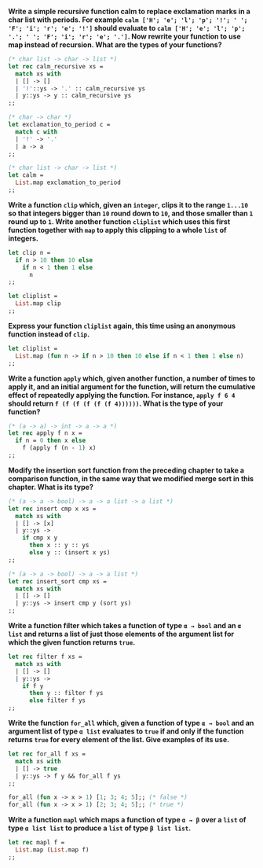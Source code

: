 **Write a simple recursive function calm to replace exclamation marks in a char
list with periods. For example
`calm ['H'; 'e'; 'l'; 'p'; '!'; ' '; 'F'; 'i'; 'r'; 'e'; '!']` should evaluate
to `calm ['H'; 'e'; 'l'; 'p'; '.'; ' '; 'F'; 'i'; 'r'; 'e'; '.']`. Now rewrite
your function to use map instead of recursion. What are the types of your
functions?**

```ocaml
(* char list -> char -> list *)
let rec calm_recursive xs =
  match xs with
  | [] -> []
  | '!'::ys -> '.' :: calm_recursive ys
  | y::ys -> y :: calm_recursive ys
;;

(* char -> char *)
let exclamation_to_period c =
  match c with
  | '!' -> '.'
  | a -> a
;;

(* char list -> char -> list *)
let calm =
  List.map exclamation_to_period
;;
```

**Write a function `clip` which, given an `integer`, clips it to the range
`1...10` so that integers bigger than `10` round down to `10`, and those smaller
than `1` round up to `1`. Write another function `cliplist` which uses this
first function together with `map` to apply this clipping to a whole `list` of
integers.**

```ocaml
let clip n =
  if n > 10 then 10 else
    if n < 1 then 1 else
      n
;;

let cliplist =
  List.map clip
;;
```

**Express your function `cliplist` again, this time using an anonymous function
instead of `clip`.**

```ocaml
let cliplist =
  List.map (fun n -> if n > 10 then 10 else if n < 1 then 1 else n)
;;
```

**Write a function `apply` which, given another function, a number of times to
apply it, and an initial argument for the function, will return the cumulative
effect of repeatedly applying the function. For instance, `apply f 6 4` should
return `f (f (f (f (f (f 4))))))`. What is the type of your function?**

```ocaml
(* (a -> a) -> int -> a -> a *)
let rec apply f n x =
  if n = 0 then x else
    f (apply f (n - 1) x)
;;
```

**Modify the insertion sort function from the preceding chapter to take a
comparison function, in the same way that we modified merge sort in this
chapter. What is its type?**

```ocaml
(* (a -> a -> bool) -> a -> a list -> a list *)
let rec insert cmp x xs =
  match xs with
  | [] -> [x]
  | y::ys ->
    if cmp x y
      then x :: y :: ys
      else y :: (insert x ys)
;;

(* (a -> a -> bool) -> a -> a list *)
let rec insert_sort cmp xs =
  match xs with
  | [] -> []
  | y::ys -> insert cmp y (sort ys)
;;
```

**Write a function filter which takes a function of type `α → bool` and an `α
list` and returns a list of just those elements of the argument list for which
the given function returns `true`.**

```ocaml
let rec filter f xs =
  match xs with
  | [] -> []
  | y::ys ->
    if f y
      then y :: filter f ys
      else filter f ys
;;
```

**Write the function `for_all` which, given a function of type `α → bool` and an
argument list of type `α list` evaluates to `true` if and only if the function
returns `true` for every element of the list. Give examples of its use.**

```ocaml
let rec for_all f xs =
  match xs with
  | [] -> true
  | y::ys -> f y && for_all f ys
;;

for_all (fun x -> x > 1) [1; 3; 4; 5];; (* false *)
for_all (fun x -> x > 1) [2; 3; 4; 5];; (* true *)
```

**Write a function `mapl` which maps a function of type `α → β` over a `list` of
type `α list list` to produce a `list` of type `β list list`.**

```ocaml
let rec mapl f =
  List.map (List.map f)
;;
```
